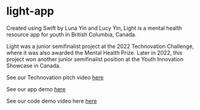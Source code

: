 # light-app

Created using Swift by Luna Yin and Lucy Yin, Light is a mental health resource app for youth in British Columbia, Canada. 

Light was a junior semifinalist project at the 2022 Technovation Challenge, where it was also awarded the Mental Health Prize. Later in 2022, this project won another junior semifinalist position at the Youth Innovation Showcase in Canada.

See our Technovation pitch video [here](https://youtu.be/jH0B4jfsCMY)

See our app demo [here](https://youtu.be/mnqpIy8_4Zg)

See our code demo video here [here](https://youtu.be/SIePjFh1owI)

